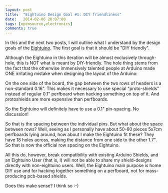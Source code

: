 ```yaml
---
layout: post
title:  "Eightuino Design Goal #1: DIY friendliness"
date:   2014-02-06 20:07:00
tags: [opensource,electronics]
comments: true
---
```

In this and the next two posts, I will outline what I understand by the
design goals of the [Eightuino]. The first goal is that it should be
"DIY friendly".

Although the Eightuino in this iteration will be almost exclusively
through-hole, this is NOT what is meant by DIY-friendly. The hole thing
stems from the fact that the otherwise immensively talented people at
Arduino made ONE irritating mistake when designing the layout of the 
Arduino:

On the one side of the board, the gap between the two rows of headers
is a non-standard 0.16". This makes it necessary to use special
"proto-shields" instead of regular 0.1" perfboard when hacking something on top
of it. And protoshields are more expensive than perfboards.

So the Eightuino will definitely have to use a 0.1" pin-spacing. No discussion!

So that is the spacing between the individual pins. But what about the space
between rows? Well, seeing as I personally have about 50-60 pieces 5x7cm 
perfboards lying around, how about I make the Eightuino fit these? They have
18 holes across, making the distance from one side to the other 1.7". So that
is now the official row spacing on the Eightuino. 

All this do, however, break compatibility with existing Arduino Shields, and
an Eightuino User (that is, I) will not be able to share my shield-designs
directly with non-eightuino users. Well, the Eightuino main purpose is home 
DIY use and for hacking together something on a perfboard, not for 
mass-producing pcb-based shields.

Does this make sense? I think so :-)

[Eightuino]: /introducing-the-eightuino/
